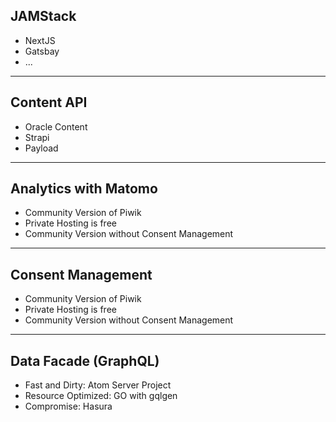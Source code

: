 ## JAMStack

- NextJS
- Gatsbay
- ...

---

## Content API

- Oracle Content
- Strapi
- Payload

---

## Analytics with Matomo

- Community Version of Piwik
- Private Hosting is free
- Community Version without Consent Management

---

## Consent Management

- Community Version of Piwik
- Private Hosting is free
- Community Version without Consent Management

---

## Data Facade (GraphQL)

- Fast and Dirty: Atom Server Project
- Resource Optimized: GO with gqlgen
- Compromise: Hasura